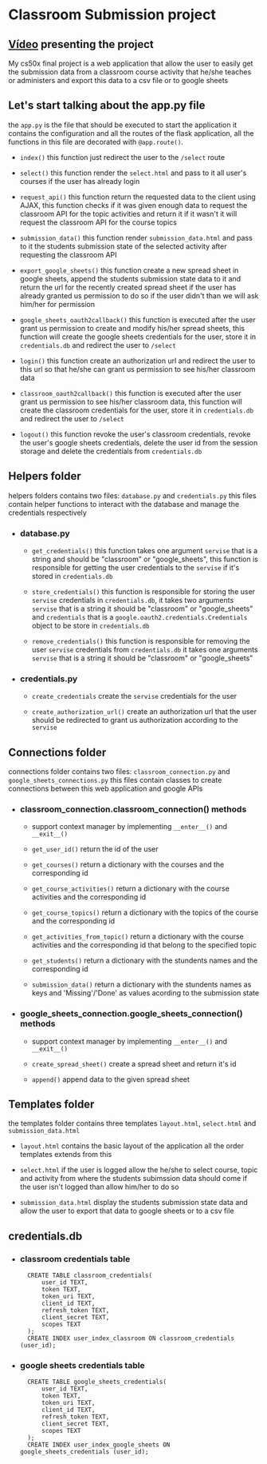# Classroom Submission project

## [Vídeo](https://youtube.com) presenting the project

My cs50x final project is a web application that allow the user to easily get the submission data from a classroom course activity that he/she teaches or administers and export this data to a csv file or to google sheets

## Let's start talking about the app.py file

the `app.py` is the file that should be executed to start the application it contains the configuration and all the routes of the flask application, all the functions in this file are decorated with `@app.route()`.

- `index()` this function just redirect the user to the `/select` route

- `select()` this function render the `select.html` and pass to it all user's courses if the user has already login

- `request_api()` this function return the requested data to the client using AJAX, this function checks if it was given enough data to request the classroom API for the topic activities and return it if it wasn't it will request the classroom API for the course topics

- `submission_data()` this function render `submission_data.html` and pass to it the students submission state of the selected activity after requesting the classroom API

- `export_google_sheets()` this function create a new spread sheet in google sheets, append the students submission state data to it and return the url for the recently created spread sheet if the user has already granted us permission to do so if the user didn't than we will ask him/her for permission

- `google_sheets_oauth2callback()` this function is executed after the user grant us permission to create and modify his/her spread sheets, this function will create the google sheets credentials for the user, store it in `credentials.db` and redirect the user to `/select`

- `login()` this function create an authorization url and redirect the user to this url so that he/she can grant us permission to see his/her classroom data

- `classroom_oauth2callback()` this function is executed after the user grant us permission to see his/her classroom data, this function will create the classroom credentials for the user, store it in `credentials.db` and redirect the user to `/select`

- `logout()` this function revoke the user's classroom credentials, revoke the user's google sheets credentials, delete the user id from the session storage and delete the credentials from `credentials.db`

## Helpers folder 

helpers folders contains two files: `database.py` and `credentials.py` this files contain helper functions to interact with the database and manage the credentials respectively 

- ### database.py
  
  - `get_credentials()` this function takes one argument `servise` that is a string and should be "classroom" or "google_sheets", this function is responsible for getting the user credentials to the `servise` if it's stored in `credentials.db`
  
  - `store_credentials()` this function is responsible for storing the user `servise` credentials in `credentials.db`, it takes two arguments `servise` that is a string it should be "classroom" or "google_sheets" and `credentials` that is a `google.oauth2.credentials.Credentials` object to be store in `credentials.db`

  - `remove_credentials()` this function is responsible for removing the user `servise` credentials from `credentials.db` it takes one arguments `servise` that is a string it should be "classroom" or "google_sheets"

- ### credentials.py

  - `create_credentials` create the `servise` credentials for the user

  - `create_authorization_url()` create an authorization url that the user should be redirected to grant us authorization according to the `servise`

## Connections  folder

connections folder contains two files: `classroom_connection.py` and `google_sheets_connections.py` this files contain classes to create connections between this web application and google APIs 

- ### classroom_connection.classroom_connection() methods

    - support context manager by implementing `__enter__()` and `__exit__()`

  - `get_user_id()` return the id of the user

  - `get_courses()` return a dictionary with the courses and the corresponding id

  - `get_course_activities()` return a dictionary with the course activities and the corresponding id

  - `get_course_topics()` return a dictionary with the topics of the course and the corresponding id

  - `get_activities_from_topic()` return a dictionary with the course activities and the corresponding id that belong to the specified topic

  - `get_students()` return a dictionary with the stundents names and the corresponding id

  - `submission_data()` return a dictionary with the stundents names as keys and 'Missing'/'Done' as values acording to the submission state

- ### google_sheets_connection.google_sheets_connection() methods

  - support context manager by implementing `__enter__()` and `__exit__()`

  - `create_spread_sheet()` create a spread sheet and return it's id

  - `append()` append data to the given spread sheet

## Templates folder

the templates folder contains three templates `layout.html`, `select.html` and `submission_data.html`

- `layout.html` contains the basic layout of the application all the order templates extends from this 

- `select.html` if the user is logged allow the he/she to select course, topic and activity from where the students subimssion data should come if the user isn't logged than allow him/her to do so

- `submission_data.html` display the students submission state data and allow the user to export that data to google sheets or to a csv file

## credentials.db

- ### classroom credentials table


        CREATE TABLE classroom_credentials(
            user_id TEXT,
            token TEXT,
            token_uri TEXT,
            client_id TEXT,
            refresh_token TEXT,
            client_secret TEXT,
            scopes TEXT
        );
        CREATE INDEX user_index_classroom ON classroom_credentials (user_id);


- ### google sheets credentials table


        CREATE TABLE google_sheets_credentials(
            user_id TEXT,
            token TEXT,
            token_uri TEXT,
            client_id TEXT,
            refresh_token TEXT,
            client_secret TEXT,
            scopes TEXT
        );
        CREATE INDEX user_index_google_sheets ON google_sheets_credentials (user_id);
